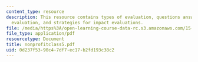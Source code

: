```yaml
---
content_type: resource
description: This resource contains types of evaluation, questions answered by process
  evaluation, and strategies for impact evaluations.
file: /media/https%3A/open-learning-course-data-rc.s3.amazonaws.com/15-967-managing-and-volunteering-in-the-non-profit-sector-spring-2005/0d237f5390c47df7ec17b2fd193c38c2_nonprofitclass5.pdf
file_type: application/pdf
resourcetype: Document
title: nonprofitclass5.pdf
uid: 0d237f53-90c4-7df7-ec17-b2fd193c38c2
---
```

